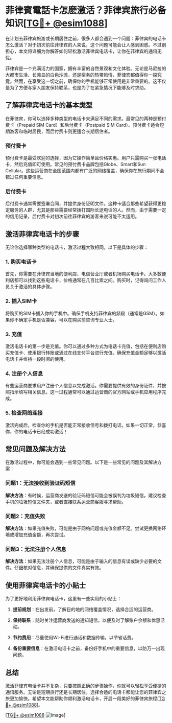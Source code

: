 # 菲律賓電話卡怎麽激活？菲律宾旅行必备知识[[TG💪+ @esim1088](https://t.me/s/esim1088)]

在计划去菲律宾旅游或长期居住之前，很多人都会遇到一个问题：菲律宾的电话卡怎么激活？对于初次前往菲律宾的人来说，这个问题可能会让人感到困惑。不过别担心，本文将详细为你解答如何轻松激活菲律宾电话卡，让你在菲律宾的通讯无忧。

菲律宾是一个充满活力的国家，拥有丰富的自然景观和文化体验。无论是马尼拉的大都市生活、长滩岛的白色沙滩，还是宿务的热带风情，菲律宾都值得你一探究竟。然而，在享受这一切之前，确保你的手机能够正常使用是非常重要的。这不仅是为了方便与家人朋友保持联系，也是为了在紧急情况下能够及时求助。

## 了解菲律宾电话卡的基本类型

在菲律宾，你可以选择多种类型的电话卡来满足不同的需求。最常见的两种是预付费卡（Prepaid SIM Card）和后付费卡（Postpaid SIM Card）。预付费卡适合短期游客和临时居民，而后付费卡则更适合长期居住者。

### 预付费卡

预付费卡是最受欢迎的选择，因为它操作简单且价格实惠。用户只需购买一张电话卡，然后充值即可使用。常见的预付费卡品牌包括Globe、Smart和Sun Cellular。这些运营商在全国范围内都有广泛的网络覆盖，确保你在旅行期间不会错过任何重要信息。

### 后付费卡

后付费卡通常需要签署合同，并提供身份证明文件。这种卡适合那些希望获得更稳定服务的人群，尤其是那些需要经常拨打国际长途电话的人。然而，由于需要一定的信用记录，后付费卡对初次前往菲律宾的游客来说可能不太适用。

## 激活菲律宾电话卡的步骤

无论你选择哪种类型的电话卡，激活过程大致相同。以下是具体的步骤：

### 1. 购买电话卡

首先，你需要在菲律宾当地的便利店、电信营业厅或者机场购买电话卡。大多数便利店都可以找到这些电话卡，价格通常在几百比索之间。购买时，记得询问工作人员关于激活的具体步骤。

### 2. 插入SIM卡

将购买的SIM卡插入你的手机中。确保手机支持菲律宾的频段（通常是GSM）。如果你不确定手机是否兼容，可以在购买前咨询专业人士。

### 3. 充值

激活电话卡的第一步是充值。你可以通过多种方式为电话卡充值，包括在便利店购买充值卡、使用银行转账或通过在线支付平台进行充值。确保充值金额足够以激活电话卡并维持一段时间的使用。

### 4. 注册个人信息

有些运营商要求用户注册个人信息以完成激活。你需要提供有效的身份证件，并按照指示填写相关信息。这一过程通常可以通过运营商的官方网站或手机应用程序完成。

### 5. 检查网络连接

激活完成后，检查你的手机是否能正常接收信号和拨打电话。如果一切正常，恭喜你，你的电话卡已经成功激活！

## 常见问题及解决方法

在激活过程中，你可能会遇到一些常见问题。以下是一些常见的问题及其解决方案：

### 问题1：无法接收到验证码短信

**解决方法**：有时候，运营商发送的验证码短信可能会被误判为垃圾短信。建议检查手机的垃圾短信文件夹，或者直接联系运营商客服寻求帮助。

### 问题2：充值失败

**解决方法**：如果充值失败，可能是由于网络问题或充值金额不足。尝试更换网络环境或增加充值金额，再次尝试。

### 问题3：无法注册个人信息

**解决方法**：如果无法注册个人信息，可能是由于输入的信息有误或缺少必要的文件。仔细核对信息，并确保提供的文件真实有效。

## 使用菲律宾电话卡的小贴士

为了更好地利用菲律宾电话卡，这里有一些实用的小贴士：

1. **提前规划**：在出发前，了解目的地的网络覆盖情况，选择合适的运营商。
   
2. **保持联系**：随时关注运营商发送的通知短信，以便及时了解账户余额和优惠活动。

3. **节约费用**：尽量使用Wi-Fi进行通话和数据传输，以节省话费。

4. **备份重要信息**：在激活电话卡之前，备份好手机中的重要信息，以防万一出现问题。

## 总结

激活菲律宾电话卡并不复杂，只要按照正确的步骤操作，你就可以轻松享受便捷的通讯服务。无论是短期旅行还是长期居住，选择合适的电话卡都能让您的菲律宾之旅更加愉快。希望本文能帮助你顺利激活电话卡，开启一段美好的菲律宾旅程[[TG💪+ @esim1088](https://t.me/s/esim1088)]。

[[TG💪+ @esim1088](https://t.me/s/esim1088) ![Image](https://i.postimg.cc/4NQfJmqS/Snipaste-2025-05-13-00-14-12.png)]